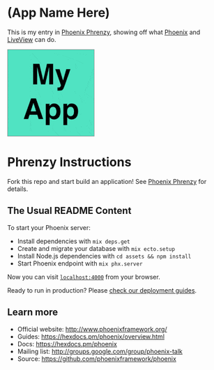 # (App Name Here)

This is my entry in [Phoenix Phrenzy](https://phoenixphrenzy.com), showing off what [Phoenix](https://phoenixframework.org/) and [LiveView](https://github.com/phoenixframework/phoenix_live_view) can do.

![App Name Here preview](assets/static/images/preview.gif "App Name Here")

# Phrenzy Instructions

Fork this repo and start build an application! See [Phoenix Phrenzy](https://phoenixphrenzy.com) for details.

## The Usual README Content

To start your Phoenix server:

  * Install dependencies with `mix deps.get`
  * Create and migrate your database with `mix ecto.setup`
  * Install Node.js dependencies with `cd assets && npm install`
  * Start Phoenix endpoint with `mix phx.server`

Now you can visit [`localhost:4000`](http://localhost:4000) from your browser.

Ready to run in production? Please [check our deployment guides](https://hexdocs.pm/phoenix/deployment.html).

## Learn more

  * Official website: http://www.phoenixframework.org/
  * Guides: https://hexdocs.pm/phoenix/overview.html
  * Docs: https://hexdocs.pm/phoenix
  * Mailing list: http://groups.google.com/group/phoenix-talk
  * Source: https://github.com/phoenixframework/phoenix
